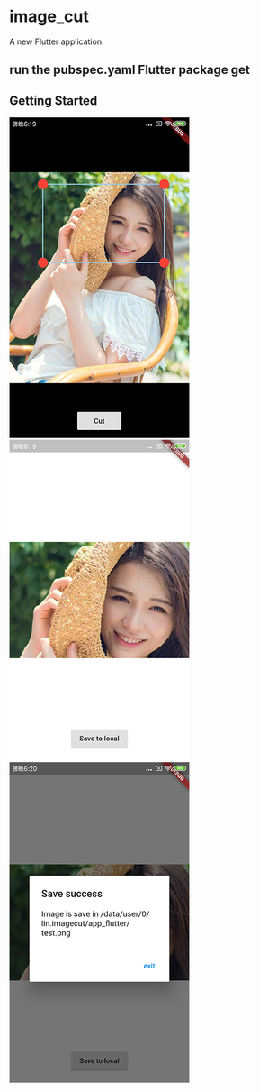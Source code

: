# image_cut

A new Flutter application.

## run the pubspec.yaml  Flutter package get

## Getting Started
![Image text](https://github.com/dikeboy/flutter-image-cut/blob/master/snap/snap1.png)
![Image text](https://github.com/dikeboy/flutter-image-cut/blob/master/snap/snap2.png)
![Image text](https://github.com/dikeboy/flutter-image-cut/blob/master/snap/snap3.png)
